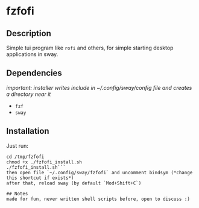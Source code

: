 # fzfofi
## Description
Simple tui program like `rofi` and others, for simple starting desktop applications in sway.
## Dependencies
*important: installer writes include in ~/.config/sway/config file and creates a directory near it*
- `fzf`
- `sway`
## Installation
Just run:
```git clone https://github.com/villuette/fzfofi.git /tmp/fzfofi
cd /tmp/fzfofi
chmod +x ./fzfofi_install.sh
./fzfofi_install.sh```
then open file `~/.config/sway/fzfofi` and uncomment bindsym (*change this shortcut if exists*)
after that, reload sway (by default `Mod+Shift+C`)

## Notes
made for fun, never written shell scripts before, open to discuss :)
